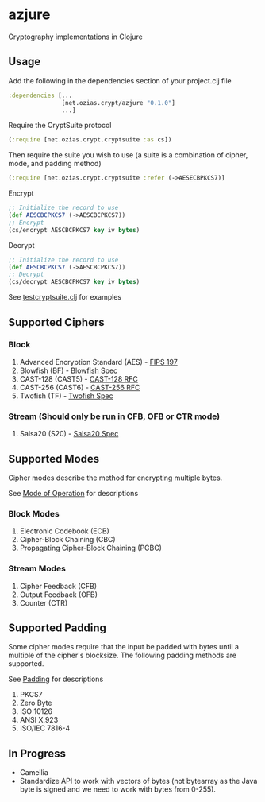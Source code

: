azjure
======

Cryptography implementations in Clojure

## Usage
Add the following in the dependencies section of your project.clj file

```Clojure
:dependencies [...
               [net.ozias.crypt/azjure "0.1.0"]
               ...]
```

Require the CryptSuite protocol

```Clojure
(:require [net.ozias.crypt.cryptsuite :as cs])
```

Then require the suite you wish to use (a suite is a combination of cipher, mode, and padding method)

```Clojure
(:require [net.ozias.crypt.cryptsuite :refer (->AESECBPKCS7)]
```

Encrypt

```Clojure
;; Initialize the record to use
(def AESCBCPKCS7 (->AESCBCPKCS7))
;; Encrypt
(cs/encrypt AESCBCPKCS7 key iv bytes)
```

Decrypt

```Clojure
;; Initialize the record to use
(def AESCBCPKCS7 (->AESCBCPKCS7))
;; Decrypt
(cs/decrypt AESCBCPKCS7 key iv bytes)
```

See [testcryptsuite.clj](https://github.com/CraZySacX/azjure/blob/master/test/net/ozias/crypt/testcryptsuite.clj) for examples

## Supported Ciphers
### Block
1. Advanced Encryption Standard (AES) - [FIPS 197](http://csrc.nist.gov/publications/fips/fips197/fips-197.pdf)
2. Blowfish (BF) - [Blowfish Spec](https://www.schneier.com/paper-blowfish-fse.html)
3. CAST-128 (CAST5) - [CAST-128 RFC](http://tools.ietf.org/html/rfc2144)
4. CAST-256 (CAST6) - [CAST-256 RFC](http://tools.ietf.org/html/rfc2612)
5. Twofish (TF) - [Twofish Spec](http://www.schneier.com/paper-twofish-paper.pdf)

### Stream (Should only be run in CFB, OFB or CTR mode)
1. Salsa20 (S20) - [Salsa20 Spec](http://cr.yp.to/snuffle/spec.pdf)

## Supported Modes
Cipher modes describe the method for encrypting multiple bytes.

See [Mode of Operation](http://en.wikipedia.org/wiki/Block_cipher_mode_of_operation) for
descriptions

### Block Modes
1. Electronic Codebook (ECB)
2. Cipher-Block Chaining (CBC)
3. Propagating Cipher-Block Chaining (PCBC)

### Stream Modes
1. Cipher Feedback (CFB)
2. Output Feedback (OFB)
3. Counter (CTR)

## Supported Padding
Some cipher modes require that the input be padded with bytes until a multiple of
the cipher's blocksize.  The following padding methods are supported.

See [Padding](http://en.wikipedia.org/wiki/Padding_%28cryptography%29) for descriptions

1. PKCS7
2. Zero Byte
3. ISO 10126
4. ANSI X.923
5. ISO/IEC 7816-4

## In Progress
* Camellia
* Standardize API to work with vectors of bytes (not bytearray as the Java byte is signed
and we need to work with bytes from 0-255).
